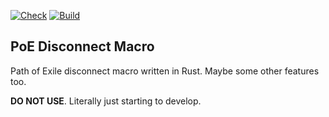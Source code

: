 [![Check](https://github.com/mcheese/poe-macro/actions/workflows/check.yaml/badge.svg)](https://github.com/mcheese/poe-macro/actions/workflows/check.yaml) [![Build](https://github.com/mcheese/poe-macro/actions/workflows/build.yaml/badge.svg)](https://github.com/mcheese/poe-macro/actions/workflows/build.yaml)

PoE Disconnect Macro
---------

Path of Exile disconnect macro written in Rust. Maybe some other features too.

**DO NOT USE**. Literally just starting to develop.
